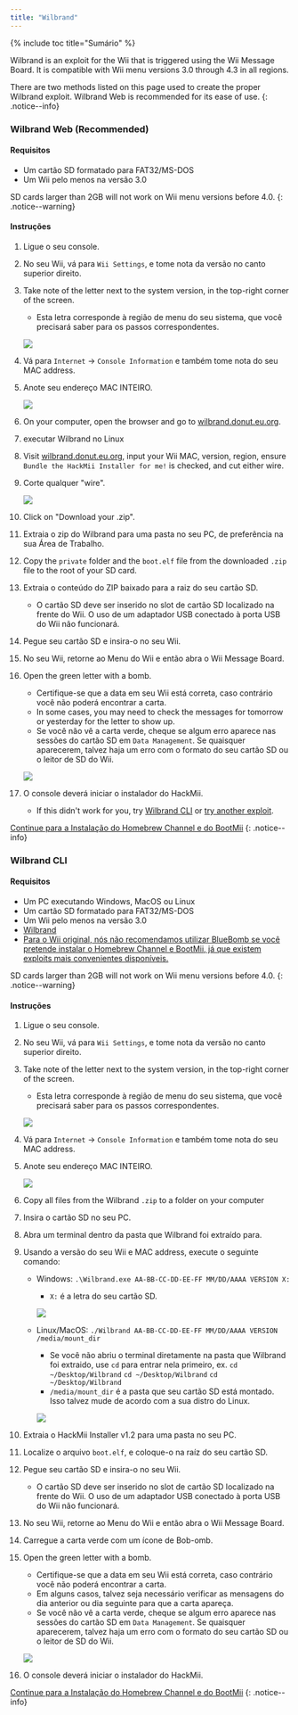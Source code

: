 ```yaml
---
title: "Wilbrand"
---
```


{% include toc title="Sumário" %}

Wilbrand is an exploit for the Wii that is triggered using the Wii Message Board. It is compatible with Wii menu versions 3.0 through 4.3 in all regions.

There are two methods listed on this page used to create the proper Wilbrand exploit. Wilbrand Web is recommended for its ease of use.
{: .notice--info}

### Wilbrand Web (Recommended)

#### Requisitos

* Um cartão SD formatado para FAT32/MS-DOS
* Um Wii pelo menos na versão 3.0

SD cards larger than 2GB will not work on Wii menu versions before 4.0.
{: .notice--warning}

#### Instruções

1. Ligue o seu console.
1. No seu Wii, vá para `Wii Settings`, e tome nota da versão no canto superior direito.
1. Take note of the letter next to the system version, in the top-right corner of the screen.
    + Esta letra corresponde à região de menu do seu sistema, que você precisará saber para os passos correspondentes.

    ![](/images/wii/SystemMenuVersion.png)

1. Vá para `Internet` -> `Console Information` e também tome nota do seu MAC address.
1. Anote seu endereço MAC INTEIRO.

    ![](/images/wii/MacAddress.png)

1. On your computer, open the browser and go to [wilbrand.donut.eu.org](https://wilbrand.donut.eu.org/).
1. executar Wilbrand no Linux
1. Visit [wilbrand.donut.eu.org](https://wilbrand.donut.eu.org/), input your Wii MAC, version, region, ensure `Bundle the HackMii Installer for me!` is checked, and cut either wire.
1. Corte qualquer "wire".

    ![](/images/exploits/wilbrand/web.png)

1. Click on "Download your .zip".
1. Extraia o zip do Wilbrand para uma pasta no seu PC, de preferência na sua Área de Trabalho.
1. Copy the `private` folder and the `boot.elf` file from the downloaded `.zip` file to the root of your SD card.
1. Extraia o conteúdo do ZIP baixado para a raiz do seu cartão SD.
    + O cartão SD deve ser inserido no slot de cartão SD localizado na frente do Wii. O uso de um adaptador USB conectado à porta USB do Wii não funcionará.
1. Pegue seu cartão SD e insira-o no seu Wii.
1. No seu Wii, retorne ao Menu do Wii e então abra o Wii Message Board.
1. Open the green letter with a bomb.
    + Certifique-se que a data em seu Wii está correta, caso contrário você não poderá encontrar a carta.
    + In some cases, you may need to check the messages for tomorrow or yesterday for the letter to show up.
    + Se você não vê a carta verde, cheque se algum erro aparece nas sessões do cartão SD em `Data Management`. Se quaisquer aparecerem, talvez haja um erro com o formato do seu cartão SD ou o leitor de SD do Wii.

    ![](/images/exploits/wilbrand/msgboard.png)

1. O console deverá iniciar o instalador do HackMii.
    + If this didn't work for you, try [Wilbrand CLI](#wilbrand-cli) or [try another exploit](get-started).

[Continue para a Instalação do Homebrew Channel e do BootMii](hbc)
{: .notice--info}

### Wilbrand CLI

#### Requisitos

* Um PC executando Windows, MacOS ou Linux
* Um cartão SD formatado para FAT32/MS-DOS
* Um Wii pelo menos na versão 3.0
* [Wilbrand](https://static.wiidatabase.de/Wilbrand.zip)
* [Para o Wii original, nós não recomendamos utilizar BlueBomb se você pretende instalar o Homebrew Channel e BootMii, já que existem exploits mais convenientes disponíveis.](https://bootmii.org/download/)

SD cards larger than 2GB will not work on Wii menu versions before 4.0.
{: .notice--warning}

#### Instruções

1. Ligue o seu console.
1. No seu Wii, vá para `Wii Settings`, e tome nota da versão no canto superior direito.
1. Take note of the letter next to the system version, in the top-right corner of the screen.
    + Esta letra corresponde à região de menu do seu sistema, que você precisará saber para os passos correspondentes.

    ![](/images/wii/SystemMenuVersion.png)

1. Vá para `Internet` -> `Console Information` e também tome nota do seu MAC address.
1. Anote seu endereço MAC INTEIRO.

    ![](/images/wii/MacAddress.png)

1. Copy all files from the Wilbrand `.zip` to a folder on your computer
1. Insira o cartão SD no seu PC.
1. Abra um terminal dentro da pasta que Wilbrand foi extraído para.
1. Usando a versão do seu Wii e MAC address, execute o seguinte comando:

    + Windows: `.\Wilbrand.exe AA-BB-CC-DD-EE-FF MM/DD/AAAA VERSION X:`
        + `X:` é a letra do seu cartão SD.

        ![](/images/exploits/wilbrand/windows.png)

    + Linux/MacOS: `./Wilbrand AA-BB-CC-DD-EE-FF MM/DD/AAAA VERSION /media/mount_dir`
        + Se você não abriu o terminal diretamente na pasta que Wilbrand foi extraido, use `cd` para entrar nela primeiro, ex. `cd ~/Desktop/Wilbrand` `cd ~/Desktop/Wilbrand` `cd ~/Desktop/Wilbrand`
        + `/media/mount_dir` é a pasta que seu cartão SD está montado. Isso talvez mude de acordo com a sua distro do Linux.

        ![](/images/exploits/wilbrand/linux.png)

1. Extraia o HackMii Installer v1.2 para uma pasta no seu PC.
1. Localize o arquivo `boot.elf`, e coloque-o na raíz do seu cartão SD.
1. Pegue seu cartão SD e insira-o no seu Wii.
    + O cartão SD deve ser inserido no slot de cartão SD localizado na frente do Wii. O uso de um adaptador USB conectado à porta USB do Wii não funcionará.
1. No seu Wii, retorne ao Menu do Wii e então abra o Wii Message Board.
1. Carregue a carta verde com um ícone de Bob-omb.
1. Open the green letter with a bomb.
    + Certifique-se que a data em seu Wii está correta, caso contrário você não poderá encontrar a carta.
    + Em alguns casos, talvez seja necessário verificar as mensagens do dia anterior ou dia seguinte para que a carta apareça.
    + Se você não vê a carta verde, cheque se algum erro aparece nas sessões do cartão SD em `Data Management`. Se quaisquer aparecerem, talvez haja um erro com o formato do seu cartão SD ou o leitor de SD do Wii.

    ![](/images/exploits/wilbrand/msgboard.png)

1. O console deverá iniciar o instalador do HackMii.

[Continue para a Instalação do Homebrew Channel e do BootMii](hbc)
{: .notice--info}
